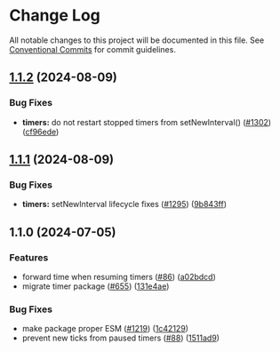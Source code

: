# Change Log

All notable changes to this project will be documented in this file.
See [Conventional Commits](https://conventionalcommits.org) for commit guidelines.

## [1.1.2](https://github.com/ExodusMovement/exodus-core/compare/@exodus/timer@1.1.1...@exodus/timer@1.1.2) (2024-08-09)


### Bug Fixes

* **timers:** do not restart stopped timers from setNewInterval() ([#1302](https://github.com/ExodusMovement/exodus-core/issues/1302)) ([cf96ede](https://github.com/ExodusMovement/exodus-core/commit/cf96ede34603ecd3a31954116b6eab3aca060d86))



## [1.1.1](https://github.com/ExodusMovement/exodus-core/compare/@exodus/timer@1.1.0...@exodus/timer@1.1.1) (2024-08-09)


### Bug Fixes

* **timers:** setNewInterval lifecycle fixes ([#1295](https://github.com/ExodusMovement/exodus-core/issues/1295)) ([9b843ff](https://github.com/ExodusMovement/exodus-core/commit/9b843ffdb8da9ff31f65e72e6f12c53351fb1cab))



## 1.1.0 (2024-07-05)


### Features

* forward time when resuming timers ([#86](https://github.com/ExodusMovement/exodus-core/issues/86)) ([a02bdcd](https://github.com/ExodusMovement/exodus-core/commit/a02bdcd646d3dacabafe27821a5a4aeeffcb6110))
* migrate timer package ([#655](https://github.com/ExodusMovement/exodus-core/issues/655)) ([131e4ae](https://github.com/ExodusMovement/exodus-core/commit/131e4ae85b99cea3946a63a26da5ac0138e8e31f))


### Bug Fixes

* make package proper ESM ([#1219](https://github.com/ExodusMovement/exodus-core/issues/1219)) ([1c42129](https://github.com/ExodusMovement/exodus-core/commit/1c42129b752d2fb8022ae1de9fb5618f58192bcf))
* prevent new ticks from paused timers ([#88](https://github.com/ExodusMovement/exodus-core/issues/88)) ([1511ad9](https://github.com/ExodusMovement/exodus-core/commit/1511ad9f6ade9c19f642367bb4d7d09f4ea8ba06))
